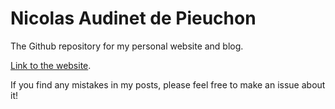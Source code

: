# Nicolas Audinet de Pieuchon

The Github repository for my personal website and blog.

[Link to the website](https://nicaudinet.github.io).

If you find any mistakes in my posts, please feel free to make an issue about
it!
